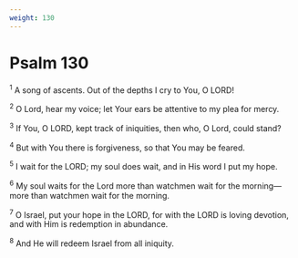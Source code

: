 ```yaml
---
weight: 130
---
```


# Psalm 130

<sup>1</sup> A song of ascents. Out of the depths I cry to You, O LORD! 

<sup>2</sup> O Lord, hear my voice; let Your ears be attentive to my plea for mercy. 

<sup>3</sup> If You, O LORD, kept track of iniquities, then who, O Lord, could stand? 

<sup>4</sup> But with You there is forgiveness, so that You may be feared. 

<sup>5</sup> I wait for the LORD; my soul does wait, and in His word I put my hope. 

<sup>6</sup> My soul waits for the Lord more than watchmen wait for the morning— more than watchmen wait for the morning. 

<sup>7</sup> O Israel, put your hope in the LORD, for with the LORD is loving devotion, and with Him is redemption in abundance. 

<sup>8</sup> And He will redeem Israel from all iniquity. 


